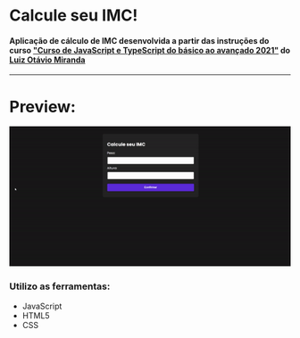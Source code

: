 # Calcule seu IMC!

#### Aplicação de cálculo de IMC desenvolvida a partir das instruções do curso ["Curso de JavaScript e TypeScript do básico ao avançado 2021"](https://www.udemy.com/course/curso-de-javascript-moderno-do-basico-ao-avancado/) do [Luiz Otávio Miranda](https://github.com/luizomf)

---
# Preview:
![](.github/preview.gif)

### Utilizo as ferramentas:
- JavaScript
- HTML5
- CSS
